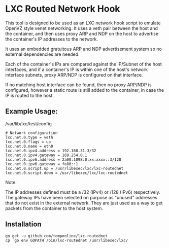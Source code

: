 # LXC Routed Network Hook

This tool is designed to be used as an LXC network hook script to emulate OpenVZ style venet networking.
It uses a veth pair between the host and the container, and then uses proxy ARP and NDP on the host
to advertise the container's IP addresses to the network.

It uses an embedded gratuitous ARP and NDP advertisement system so no external dependencies are needed.

Each of the container's IPs are compared against the IP/Subnet of the host interfaces, and if a container's IP is within one of the host's network interface subnets, proxy ARP/NDP is configured on that interface.

If no matching host interface can be found, then no proxy ARP/NDP is configured, however a static route is still added to the container, in case the IP is routed to the host.

## Example Usage:

/var/lib/lxc/test/config
```
# Network configuration
lxc.net.0.type = veth
lxc.net.0.flags = up
lxc.net.0.name = eth0
lxc.net.0.ipv4.address = 192.168.31.3/32
lxc.net.0.ipv4.gateway = 169.254.0.1
lxc.net.0.ipv6.address = 2a00:1098:0:xx:xxxx::3/128
lxc.net.0.ipv6.gateway = fe80::1
lxc.net.0.script.up = /usr/libexec/lxc/lxc-routednet
lxc.net.0.script.down = /usr/libexec/lxc/lxc-routednet
```

Note:

The IP addresses defined must be a /32 (IPv4) or /128 (IPv6) respectively.
The gateway IPs have been selected on purpose as "unused" addresses that do not exist in the external network.
They are just used as a way to get packets from the container to the host system. 

## Installation

```
go get -u github.com/tomponline/lxc-routednet
cp `go env GOPATH`/bin/lxc-routednet /usr/libexec/lxc/
```

